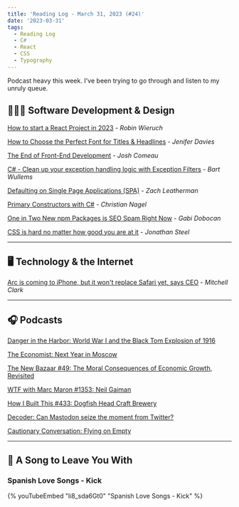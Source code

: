 ```yaml
---
title: 'Reading Log - March 31, 2023 (#24)'
date: '2023-03-31'
tags:
  - Reading Log
  - C#
  - React
  - CSS
  - Typography
---
```


Podcast heavy this week. I've been trying to go through and listen to my unruly queue.
<!-- excerpt -->

## 👨🏼‍💻 Software Development & Design

[How to start a React Project in 2023](https://www.robinwieruch.de/react-starter/) - *Robin Wieruch*

[How to Choose the Perfect Font for Titles & Headlines](https://designshack.net/articles/graphics/choosing-font-for-titles-and-headline/) - *Jenifer Davies*

[The End of Front-End Development](https://www.joshwcomeau.com/blog/the-end-of-frontend-development/) - *Josh Comeau*

[C# - Clean up your exception handling logic with Exception Filters](https://bartwullems.blogspot.com/2023/03/c-clean-up-your-exception-handling.html) - *Bart Wullems*

[Defaulting on Single Page Applications (SPA)](https://www.zachleat.com/web/single-page-applications/) - *Zach Leatherman*

[Primary Constructors with C#](https://csharp.christiannagel.com/2023/03/28/primaryctors/) - *Christian Nagel*

[One in Two New npm Packages is SEO Spam Right Now](https://blog.sandworm.dev/one-in-two-new-npm-packages-is-seo-spam-right-now) - *Gabi Dobocan*

[CSS is hard no matter how good you are at it](https://www.aha.io/engineering/articles/css-is-hard-no-matter-how-good-you-are-at-it) - *Jonathan Steel*

---

## 🖥 Technology & the Internet

[Arc is coming to iPhone, but it won't replace Safari yet, says CEO](https://www.theverge.com/2023/3/27/23658863/arc-browser-iphone-ios-companion-app-mac) - *Mitchell Clark*

---

## 🎧 Podcasts

[Danger in the Harbor: World War I and the Black Tom Explosion of 1916](https://www.boweryboyshistory.com/2022/08/danger-in-the-harbor-world-war-i-and-the-black-tom-explosion-of-1916.html)

[The Economist: Next Year in Moscow](https://www.economist.com/moscowpod)

[The New Bazaar #49: The Moral Consequences of Economic Growth, Revisited](https://shows.acast.com/the-new-bazaar/episodes/the-moral-consequences-of-economic-growth-revisited)

[WTF with Marc Maron #1353: Neil Gaiman](https://shows.acast.com/wtf-with-marc-maron-podcast/episodes/episode-1353-neil-gaiman)

[How I Built This #433: Dogfish Head Craft Brewery](https://wondery.com/shows/how-i-built-this/episode/10386-dogfish-head-craft-brewery-sam-and-mariah-calagione/)

[Decoder: Can Mastodon seize the moment from Twitter?](https://www.theverge.com/23658648/mastodon-ceo-twitter-interview-elon-musk-twitter)

[Cautionary Conversation: Flying on Empty](https://www.pushkin.fm/podcasts/cautionary-tales/cautionary-conversation-flying-on-empty)

---

## 🎵 A Song to Leave You With

<h3 class="music">Spanish Love Songs - Kick</h3>

{% youTubeEmbed "li8_sda6Gt0" "Spanish Love Songs - Kick" %}